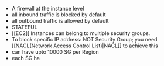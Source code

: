 - A firewall at the instance level
- all inbound traffic is blocked by default
- all outbound traffic is allowed by default
- STATEFUL
- [[EC2]] Instances can belong to multiple security groups.
- To block specific IP address: NOT Security Group; you need [[NACL(Network Access Control List)|NACL]] to achieve this 
- can have upto 10000 SG per Region
- each SG ha